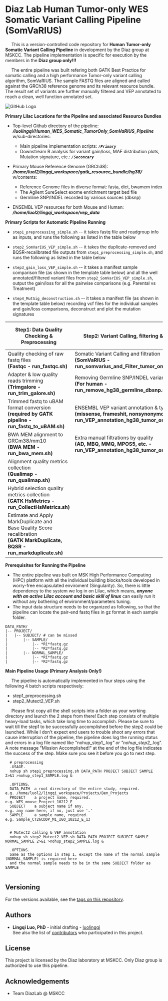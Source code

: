 # Diaz Lab Human Tumor-only WES Somatic Variant Calling Pipeline (SomVaRIUS)

&nbsp;&nbsp;&nbsp;&nbsp;
This is a version-controlled code repository for **Human Tumor-only Somatic Variant Calling Pipeline** in development by the Diaz group at MSKCC. The pipeline implementation is specific for execution by the members in the **Diaz group only!!!**

&nbsp;&nbsp;&nbsp;&nbsp;
The entire pipeline was built refering both GATK Best Practice for somatic calling and a high performance Tumor-only variant calling algorithm, SomVaRIUS. The sample FASTQ files are aligned and called against the GRCh38 reference genome and its relevant resource bundle. The result set of variants are further manually filtered and VEP annotated to reach a clean, well function annotated set.

![GitHub Logo](/images/Mouse_WES_Somatic_Mutation_Calling_Pipeline.png)


**Primary Lilac Locations for the Pipeline and associated Resource Bundles**

* Top-level Github directory of the pipeline: **_/luolingqi/Human_WES_Somatic_TumorOnly_SomVaRIUS_Pipeline_** w/sub-directories: 
  - Main pipeline implementation scripts: **_`/Primary`_**
  - Downstream R analysis for variant gain/loss, MAF distribution plots, Mutation signature, etc.: **_`/Seconcary`_**
  
* Primary Mouse Reference Genome (GRCh38): **_/home/luol2/lingqi_workspace/gatk_resource_bundle/hg38/_** w/contents:
  - Reference Genome files in diverse format: fasta, dict, bwamem index
  - The Agilent SureSelect exome enrichment target bed file
  - Germline SNP/INDEL recorded by various sources (dbsnp)
  
* ENSEMBL VEP resources for both Mouse and Human: **_/home/luol2/lingqi_workspace/vep_data_**

**Primary Scripts for Automatic Pipeline Running**
  * `step1_preprocessing_simple.sh` -- it takes fastq file and readgroup info as inputs, and runs the following as listed in the table below

  * `step2_SomVarIUS_VEP_simple.sh` -- it takes the duplicate-removed and BQSR-recalibrated file outputs from `step1_preprocessing_simple.sh`, and runs the following as listed in the table below
  
  * `step3_gain_loss_VEP_simple.sh` -- it takes a manifest sample comparison file (as shown in the template table below) and all the well annotated/filtered variant files from `step2_SomVarIUS_VEP_simple.sh`, output the gain/loss for all the pairwise comparisons (e.g. Parental vs Treatment)
  
  * `step4_MutSig_deconstruction.sh` -- it takes a manifest file (as shown in the template table below) recording vcf files for the individual samples and gain/loss comparisons, deconstruct and plot the mutation signatures
    
Step1: Data Quality Checking & Preprocessing  |  Step2: Variant Calling, filtering & Annotation | Step3: Variant Gain/Loss Comparison (e.g. Parental v.s. Treated) | Step4: Mutation Signature Deconstruction
-------------------------------------------   |  ---------------------------------------------- |  --------------------------------------------------------------- | ----------------------------------------
Quality checking of raw fastq files <br/> **(Fastqc - run_fastqc.sh)**  |  Somatic Variant Calling and filtration <br/> **(SomVaRIUS - run_somvarius_and_Filter_tumor_only.sh)** | Variant Gain/Loss (Parental vs Treated) <br/> **(run_variants_gain_loss_treatment.vs.Parental.AF.0.05.sh)** |  
Adapter & low quality reads trimming <br/> **(Trimgalore - run_trim_galore.sh)** |  Removing Germline SNP/INDEL variants <br/> **(For human - run_remove_hg38_germline_dbsnp.sh)**
Trimmed fastq to uBAM format conversion <br/> **(required by GATK pipeline - run_fastq_to_uBAM.sh)**  |  ENSEMBL VEP variant annotation & type filtration <br/> **(missense, frameshit, nonsynonymous, etc. - run_VEP_annotation_hg38_tumor_only_AF_0.05.sh)**
BWA MEM alignment to GRCm38/mm10 <br/> **(BWA MEM - run_bwa_mem.sh)**  |  Extra manual filtrations by quality <br/> **(AD, MBQ, MMQ, MPOS5, etc. - run_VEP_annotation_hg38_tumor_only_AF_0.05.sh)**
Alignment quality metrics collection <br/> **(Qualimap - run_qualimap.sh)**  |  
Hybrid selection quality metrics collection <br/> **(GATK HsMetrics - run_CollectHsMetrics.sh)**  |  
Estimate and Apply MarkDuplicate and <br/> Base Quality Score recalibration <br/> **(GATK MarkDuplicate, BQSR  - run_markduplicate.sh)**  |  


    
**Prerequisites for Running the Pipeline**<br/>

* The entire pipeline was built on MSK High Performance Computing (HPC) platform with all the individual building blocks/tools developed in worry-free encapsulated enviroment (Singularity). So, there is little dependency to the system we log in on Lilac, which means, **_anyone with an active Lilac account and basic skill of linux_** can easily run it without any bothering of environment/parameters tuning.
* The input data structure needs to be organized as following, so that the pipeline can locate the pair-end fastq files in gz format in each sample folder.
```
DATA_PATH/
|-- PROJECT/
|   |-- SUBJECT/ # can be missed
|       |-- SAMPLE/
|           |-- *R1*fastq.gz
|           |-- *R2*fastq.gz
|       |-- NORMAL_SAMPLE/
|           |-- *R1*fastq.gz
|           |-- *R2*fastq.gz
```


**Main Pipeline Usage (Primary Analysis Only!)**

&nbsp;&nbsp;&nbsp;&nbsp;
The pipeline is automatically implemented in four steps using the following 4 batch scripts respectively: 
* step1_preprocessing.sh
* step2_Mutect2_VEP.sh

&nbsp;&nbsp;&nbsp;&nbsp;
Please first copy all the shell scripts into a folder as your working directory and launch the 2 steps from there! Each step consists of multiple heavy-load tasks, which take long time to accomplish. Please be sure to wait till the step1 to be successfully accomplished before the step2 could be launched. While I don't expect end users to trouble shoot any errors that cause interruption of the pipeline, the pipeline does log the  running status and errors in a log file named like "nohup_step1_*.log" or "nohup_step2_*.log". A note message "Mission Accomplished!" at the end of the log file indicates the success of the step. Make sure you see it before you go to next step.
  
```  
  # preprocessing
  .USAGE.
  nohup sh step1_preprocessing.sh DATA_PATH PROJECT SUBJECT SAMPLE 2>&1 >nohup_step1_SAMPLE.log &
  
  .OPTIONS.
  DATA_PATH  a root directory of the entire study, required.             e.g. /home/luol2/lingqi_workspace/Projects/Ben_Projects
  PROJECT    a project name, required.                                   e.g. WES_mouse_Project_10212_E
  SUBJECT    a subject name if any.                                      e.g. any name here, if no, just use '.'
  SAMPLE     a sample name, required.                                    e.g. Sample_CT26CDDP_M1_IGO_10212_E_13
  
  
  # Mutect2 calling & VEP annotation
  nohup sh step2_Mutect2_VEP.sh DATA_PATH PROJECT SUBJECT SAMPLE NORMAL_SAMPLE 2>&1 >nohup_step2_SAMPLE.log &
  
  .OPTIONS.
  Same as the options in step 1, except the name of the normal sample (NORMAL_SAMPLE) is required here
  and the normal sample needs to be in the same SUBJECT folder as SAMPLE
  
```

## Versioning
For the versions available, see the [tags on this repository](https://github.com/luolingqi/Mouse_WES_Somatic_Primary_Analysis/releases/tag/v0.2-alpha).

## Authors
* **Lingqi Luo, PhD** - initial drafting - [luolingqi](https://github.com/luolingqi) <br/>
See also the list of [contributors](https://github.com/luolingqi/Mouse_WES_Somatic_Primary_Analysis/contributors) who participated in this project.

## License
This project is licensed by the Diaz laboratory at MSKCC. Only Diaz group is authorized to use this pipeline.

## Acknowledgements
* Team DiazLab @ MSKCC

